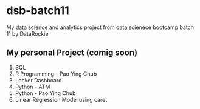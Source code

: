 # dsb-batch11
My data science and analytics project from data scienece bootcamp batch 11 by DataRockie

## My personal Project (comig soon)

1. SQL
2. R Programming - Pao Ying Chub
3. Looker Dashboard
4. Python - ATM
5. Python - Pao Ying Chub
6. Linear Regression Model using caret
